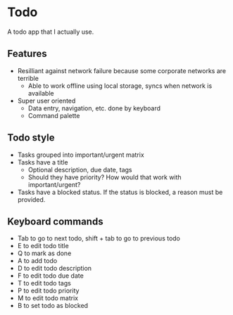 # Todo

A todo app that I actually use.

## Features

- Resilliant against network failure because some corporate networks are terrible
  - Able to work offline using local storage, syncs when network is available
- Super user oriented
  - Data entry, navigation, etc. done by keyboard
  - Command palette

## Todo style

- Tasks grouped into important/urgent matrix
- Tasks have a title
  - Optional description, due date, tags
  - Should they have priority? How would that work with important/urgent?
- Tasks have a blocked status. If the status is blocked, a reason must be provided.

## Keyboard commands

- Tab to go to next todo, shift + tab to go to previous todo
- E to edit todo title
- Q to mark as done
- A to add todo
- D to edit todo description
- F to edit todo due date
- T to edit todo tags
- P to edit todo priority
- M to edit todo matrix
- B to set todo as blocked
